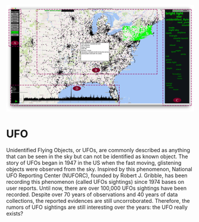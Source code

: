
![ScreenShot](https://github.com/iDataVisualizationLab/UFO/blob/master/images/Figure2.png)

# UFO
Unidentified Flying Objects, or UFOs, are commonly described as anything that can be seen in the sky but can not be identified as known object. The story of UFOs began in 1947 in the US  when the fast moving, glistening objects were observed from the sky. Inspired by this phenomenon, National UFO Reporting Center (NUFORC), founded by Robert J. Gribble, has been recording this phenomenon (called UFOs sightings) since 1974 bases on user reports. Until now, there are over 100,000 UFOs sightings have been recorded.
Despite over 70 years of observations and 40 years of data collections, the reported evidences are still uncorroborated. Therefore, the rumors of UFO sightings are still interesting over the years: the UFO really exists?  
